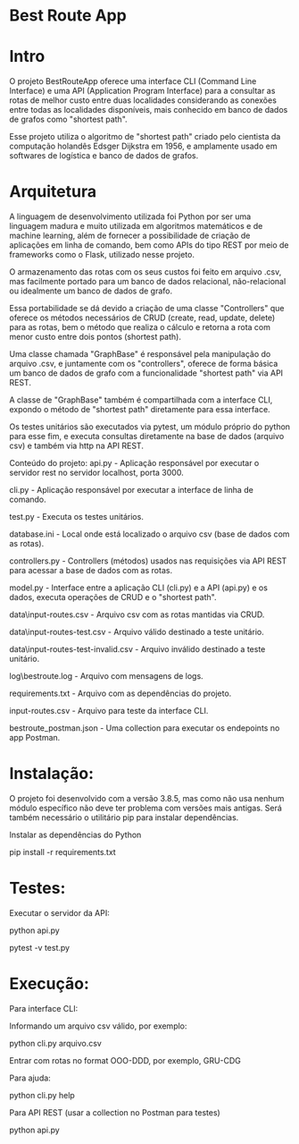 # Best Route App
 
# Intro
 
O projeto BestRouteApp oferece uma interface CLI (Command Line Interface) e uma API (Application Program Interface) para a consultar as rotas de melhor custo entre duas localidades considerando as conexões entre todas as localidades disponíveis, mais conhecido em banco de dados de grafos como "shortest path".

Esse projeto utiliza o algoritmo de "shortest path" criado pelo cientista da computação holandês Edsger Dijkstra em 1956, e amplamente usado em softwares de logística e banco de dados de grafos.

# Arquitetura

A linguagem de desenvolvimento utilizada foi Python por ser uma linguagem madura e muito utilizada em algoritmos matemáticos e de machine learning, além de fornecer a possibilidade de criação de aplicações em linha de comando, bem como APIs do tipo REST por meio de frameworks como o Flask, utilizado nesse projeto.

O armazenamento das rotas com os seus custos foi feito em arquivo .csv, mas facilmente portado para um banco de dados relacional, não-relacional ou idealmente um banco de dados de grafo.

Essa portabilidade se dá devido a criação de uma classe "Controllers" que oferece os métodos necessários de CRUD (create, read, update, delete) para as rotas, bem o método que realiza o cálculo e retorna a rota com menor custo entre dois pontos (shortest path).

Uma classe chamada "GraphBase" é responsável pela manipulação do arquivo .csv, e juntamente com os "controllers", oferece de forma básica um banco de dados de grafo com a funcionalidade "shortest path" via API REST.

A classe de "GraphBase" também é compartilhada com a interface CLI, expondo o método de "shortest path" diretamente para essa interface.

Os testes unitários são executados via pytest, um módulo próprio do python para esse fim, e executa consultas diretamente na base de dados (arquivo csv) e também via http na API REST.

Conteúdo do projeto:
api.py - Aplicação responsável por executar o servidor rest no servidor localhost, porta 3000.

cli.py - Aplicação responsável por executar a interface de linha de comando.

test.py - Executa os testes unitários.

database.ini - Local onde está localizado o arquivo csv (base de dados com as rotas).

controllers.py - Controllers (métodos) usados nas requisições via API REST para acessar a base de dados com as rotas.

model.py - Interface entre a aplicação CLI (cli.py) e a API (api.py) e os dados, executa operações de CRUD e o "shortest path".

data\input-routes.csv - Arquivo csv com as rotas mantidas via CRUD.

data\input-routes-test.csv - Arquivo válido destinado a teste unitário.

data\input-routes-test-invalid.csv - Arquivo inválido destinado a teste unitário.

log\bestroute.log - Arquivo com mensagens de logs.

requirements.txt - Arquivo com as dependências do projeto.

input-routes.csv - Arquivo para teste da interface CLI.

bestroute_postman.json - Uma collection para executar os endepoints no app Postman.


# Instalação:

O projeto foi desenvolvido com a versão 3.8.5, mas como não usa nenhum módulo específico não deve ter problema com versões mais antigas.
Será também necessário o utilitário pip para instalar dependências.

Instalar as dependências do Python

pip install -r requirements.txt

# Testes:

Executar o servidor da API:

python api.py

pytest -v test.py

# Execução:

Para interface CLI:

Informando um arquivo csv válido, por exemplo:

python cli.py arquivo.csv 

Entrar com rotas no format OOO-DDD, por exemplo, GRU-CDG

Para ajuda:

python cli.py help 

Para API REST (usar a collection no Postman para testes)

python api.py




